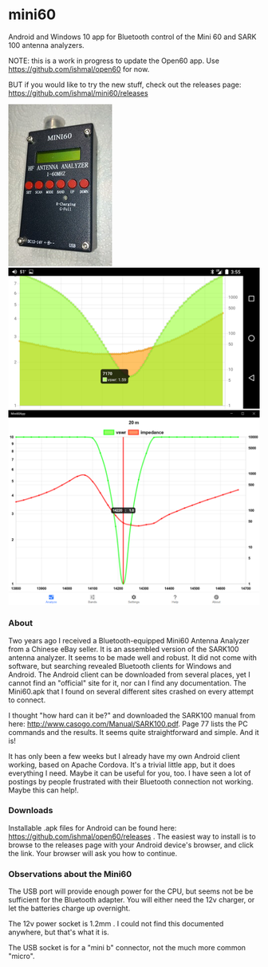 # mini60
Android and Windows 10 app for Bluetooth control of the Mini 60 and SARK 100 antenna analyzers.

NOTE: this is a work in progress to update the Open60 app.  Use https://github.com/ishmal/open60 for now.

BUT if you would like to try the new stuff, check out the releases page: https://github.com/ishmal/mini60/releases


![Alt text](misc/mini60.jpg?raw=true "MINI60")
![Alt text](misc/demo-40m-tooltip.png?raw=true "example")
![Alt text](misc/demo-20m-win.png?raw=true "example")

### About

Two years ago I received a Bluetooth-equipped Mini60 Antenna Analyzer from a Chinese eBay seller.  It is an assembled
version of the SARK100 antenna analyzer.  It seems to be made well and robust.  It did not come with software, but
searching revealed Bluetooth clients for Windows and Android.  The Android client can be downloaded from several
places, yet I cannot find an "official" site for it, nor can I find any documentation.  The Mini60.apk that I found
on several different sites crashed on every attempt to connect.

I thought "how hard can it be?" and downloaded the SARK100 manual from here: http://www.casogo.com/Manual/SARK100.pdf.
Page 77 lists the PC commands and the results.  It seems quite straightforward and simple.  And it is!

It has only been a few weeks but I already have my own Android client working, based on Apache Cordova.  It's a trivial
little app, but it does everything I need.  Maybe it can be useful for you, too.  I have seen a lot of postings
by people frustrated with their Bluetooth connection not working.  Maybe this can help!.

### Downloads

Installable .apk files for Android can be found here:  https://github.com/ishmal/open60/releases .  The easiest way to install is to browse to the releases page with your Android device's browser, and click the link.  Your browser will ask you how to continue.

### Observations about the Mini60

The USB port will provide enough power for the CPU,  but seems not be be sufficient for the Bluetooth adapter.  You will
either need the 12v charger,  or let the batteries charge up overnight.

The 12v power socket is 1.2mm .  I could not find this documented anywhere, but that's what it is.

The USB socket is for a "mini b" connector, not the much more common "micro".


